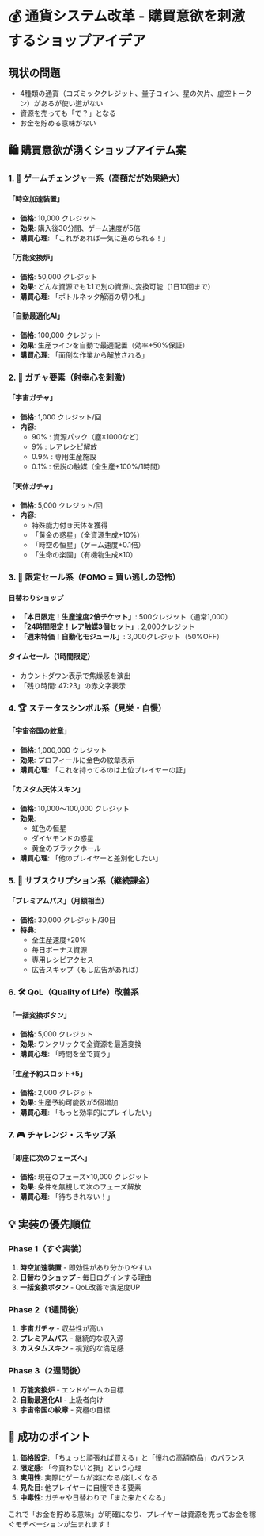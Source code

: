 # 💰 通貨システム改革 - 購買意欲を刺激するショップアイデア

## 現状の問題
- 4種類の通貨（コズミッククレジット、量子コイン、星の欠片、虚空トークン）があるが使い道がない
- 資源を売っても「で？」となる
- お金を貯める意味がない

## 🛍️ 購買意欲が湧くショップアイテム案

### 1. 🚀 **ゲームチェンジャー系**（高額だが効果絶大）

#### 「時空加速装置」
- **価格**: 10,000 クレジット
- **効果**: 購入後30分間、ゲーム速度が5倍
- **購買心理**: 「これがあれば一気に進められる！」

#### 「万能変換炉」
- **価格**: 50,000 クレジット  
- **効果**: どんな資源でも1:1で別の資源に変換可能（1日10回まで）
- **購買心理**: 「ボトルネック解消の切り札」

#### 「自動最適化AI」
- **価格**: 100,000 クレジット
- **効果**: 生産ラインを自動で最適配置（効率+50%保証）
- **購買心理**: 「面倒な作業から解放される」

### 2. 🎰 **ガチャ要素**（射幸心を刺激）

#### 「宇宙ガチャ」
- **価格**: 1,000 クレジット/回
- **内容**:
  - 90% : 資源パック（塵×1000など）
  - 9% : レアレシピ解放
  - 0.9% : 専用生産施設
  - 0.1% : 伝説の触媒（全生産+100%/1時間）

#### 「天体ガチャ」  
- **価格**: 5,000 クレジット/回
- **内容**:
  - 特殊能力付き天体を獲得
  - 「黄金の惑星」（全資源生成+10%）
  - 「時空の恒星」（ゲーム速度+0.1倍）
  - 「生命の楽園」（有機物生成×10）

### 3. 💎 **限定セール系**（FOMO = 買い逃しの恐怖）

#### 日替わりショップ
- **「本日限定！生産速度2倍チケット」**: 500クレジット（通常1,000）
- **「24時間限定！レア触媒3個セット」**: 2,000クレジット
- **「週末特価！自動化モジュール」**: 3,000クレジット（50%OFF）

#### タイムセール（1時間限定）
- カウントダウン表示で焦燥感を演出
- 「残り時間: 47:23」の赤文字表示

### 4. 🏆 **ステータスシンボル系**（見栄・自慢）

#### 「宇宙帝国の紋章」
- **価格**: 1,000,000 クレジット
- **効果**: プロフィールに金色の紋章表示
- **購買心理**: 「これを持ってるのは上位プレイヤーの証」

#### 「カスタム天体スキン」
- **価格**: 10,000～100,000 クレジット
- **効果**: 
  - 虹色の恒星
  - ダイヤモンドの惑星
  - 黄金のブラックホール
- **購買心理**: 「他のプレイヤーと差別化したい」

### 5. 🔄 **サブスクリプション系**（継続課金）

#### 「プレミアムパス」（月額相当）
- **価格**: 30,000 クレジット/30日
- **特典**:
  - 全生産速度+20%
  - 毎日ボーナス資源
  - 専用レシピアクセス
  - 広告スキップ（もし広告があれば）

### 6. 🛠️ **QoL（Quality of Life）改善系**

#### 「一括変換ボタン」
- **価格**: 5,000 クレジット
- **効果**: ワンクリックで全資源を最適変換
- **購買心理**: 「時間を金で買う」

#### 「生産予約スロット+5」
- **価格**: 2,000 クレジット
- **効果**: 生産予約可能数が5個増加
- **購買心理**: 「もっと効率的にプレイしたい」

### 7. 🎮 **チャレンジ・スキップ系**

#### 「即座に次のフェーズへ」
- **価格**: 現在のフェーズ×10,000 クレジット
- **効果**: 条件を無視して次のフェーズ解放
- **購買心理**: 「待ちきれない！」

## 💡 実装の優先順位

### Phase 1（すぐ実装）
1. **時空加速装置** - 即効性があり分かりやすい
2. **日替わりショップ** - 毎日ログインする理由
3. **一括変換ボタン** - QoL改善で満足度UP

### Phase 2（1週間後）
1. **宇宙ガチャ** - 収益性が高い
2. **プレミアムパス** - 継続的な収入源
3. **カスタムスキン** - 視覚的な満足感

### Phase 3（2週間後）
1. **万能変換炉** - エンドゲームの目標
2. **自動最適化AI** - 上級者向け
3. **宇宙帝国の紋章** - 究極の目標

## 🎯 成功のポイント

1. **価格設定**: 「ちょっと頑張れば買える」と「憧れの高額商品」のバランス
2. **限定感**: 「今買わないと損」という心理
3. **実用性**: 実際にゲームが楽になる/楽しくなる
4. **見た目**: 他プレイヤーに自慢できる要素
5. **中毒性**: ガチャや日替わりで「また来たくなる」

これで「お金を貯める意味」が明確になり、プレイヤーは資源を売ってお金を稼ぐモチベーションが生まれます！